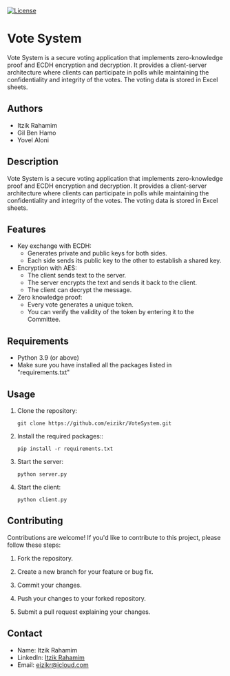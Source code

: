 [![License](https://img.shields.io/badge/license-MIT-blue.svg)](https://github.com/eizikr/VoteSystem/blob/master/LICENSE)

# Vote System

Vote System is a secure voting application that implements zero-knowledge proof and ECDH encryption and decryption. It provides a client-server architecture where clients can participate in polls while maintaining the confidentiality and integrity of the votes. The voting data is stored in Excel sheets.

## Authors

- Itzik Rahamim
- Gil Ben Hamo
- Yovel Aloni

## Description

Vote System is a secure voting application that implements zero-knowledge proof and ECDH encryption and decryption. It provides a client-server architecture where clients can participate in polls while maintaining the confidentiality and integrity of the votes. The voting data is stored in Excel sheets.

## Features

- Key exchange with ECDH:
  - Generates private and public keys for both sides.
  - Each side sends its public key to the other to establish a shared key.
- Encryption with AES:
  - The client sends text to the server.
  - The server encrypts the text and sends it back to the client.
  - The client can decrypt the message.
- Zero knowledge proof:
  - Every vote generates a unique token.
  - You can verify the validity of the token by entering it to the Committee.

## Requirements

- Python 3.9 (or above)
- Make sure you have installed all the packages listed in "requirements.txt"

## Usage

1. Clone the repository:

   ```shell
   git clone https://github.com/eizikr/VoteSystem.git
   
2. Install the required packages::
   ```shell
   pip install -r requirements.txt
   
3. Start the server:
   ```shell
   python server.py

4. Start the client:
   ```shell
   python client.py

## Contributing
Contributions are welcome! If you'd like to contribute to this project, please follow these steps:

1. Fork the repository.

2. Create a new branch for your feature or bug fix.

3. Commit your changes.

4. Push your changes to your forked repository.

5. Submit a pull request explaining your changes.

## Contact
- Name: Itzik Rahamim
- LinkedIn: [Itzik Rahamim](https://www.linkedin.com/in/itzik-rahamim-developer)
- Email: eizikr@icloud.com
